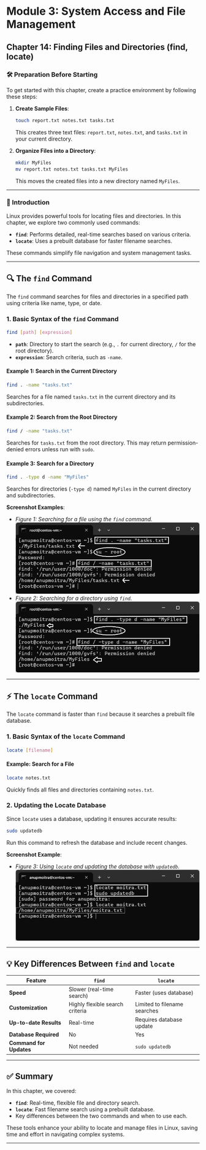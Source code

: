 # **Module 3: System Access and File Management**  
## **Chapter 14: Finding Files and Directories (find, locate)**  
### **🛠️ Preparation Before Starting**  
To get started with this chapter, create a practice environment by following these steps:  

1. **Create Sample Files**:  
   ```bash
   touch report.txt notes.txt tasks.txt
   ```  
   This creates three text files: `report.txt`, `notes.txt`, and `tasks.txt` in your current directory.  

2. **Organize Files into a Directory**:  
   ```bash
   mkdir MyFiles
   mv report.txt notes.txt tasks.txt MyFiles
   ```  
   This moves the created files into a new directory named `MyFiles`.  

---

### **📖 Introduction**  
Linux provides powerful tools for locating files and directories. In this chapter, we explore two commonly used commands:  

- **`find`**: Performs detailed, real-time searches based on various criteria.  
- **`locate`**: Uses a prebuilt database for faster filename searches.  

These commands simplify file navigation and system management tasks.  

---

## **🔍 The `find` Command**  

The `find` command searches for files and directories in a specified path using criteria like name, type, or date.  

### **1. Basic Syntax of the `find` Command**  
```bash
find [path] [expression]
```  
- **`path`**: Directory to start the search (e.g., `.` for current directory, `/` for the root directory).  
- **`expression`**: Search criteria, such as `-name`.  

#### Example 1: Search in the Current Directory  
```bash
find . -name "tasks.txt"
```  
Searches for a file named `tasks.txt` in the current directory and its subdirectories.  

#### Example 2: Search from the Root Directory  
```bash
find / -name "tasks.txt"
```  
Searches for `tasks.txt` from the root directory. This may return permission-denied errors unless run with `sudo`.  

#### Example 3: Search for a Directory  
```bash
find . -type d -name "MyFiles"
```  
Searches for directories (`-type d`) named `MyFiles` in the current directory and subdirectories.  

**Screenshot Examples**:  
- *Figure 1: Searching for a file using the `find` command.*  
  ![find command example](screenshots/01-find-command-example.png)  
- *Figure 2: Searching for a directory using `find`.*  
  ![find directory example](screenshots/03-find-directory-command-example.png)  

---

## **⚡ The `locate` Command**  

The `locate` command is faster than `find` because it searches a prebuilt file database.  

### **1. Basic Syntax of the `locate` Command**  
```bash
locate [filename]
```  
#### Example: Search for a File  
```bash
locate notes.txt
```  
Quickly finds all files and directories containing `notes.txt`.  

### **2. Updating the Locate Database**  
Since `locate` uses a database, updating it ensures accurate results:  
```bash
sudo updatedb
```  
Run this command to refresh the database and include recent changes.  

**Screenshot Example**:  
- *Figure 3: Using `locate` and updating the database with `updatedb`.*  
  ![locate and updatedb example](screenshots/02-locate-and-updatedb-example.png)  

---

## **💡 Key Differences Between `find` and `locate`**  

| **Feature**           | **`find`**                        | **`locate`**                   |  
|------------------------|------------------------------------|---------------------------------|  
| **Speed**             | Slower (real-time search)         | Faster (uses database)         |  
| **Customization**     | Highly flexible search criteria   | Limited to filename searches   |  
| **Up-to-date Results**| Real-time                        | Requires database update       |  
| **Database Required** | No                               | Yes                            |  
| **Command for Updates**| Not needed                      | `sudo updatedb`                |  

---

## **✅ Summary**  
In this chapter, we covered:  
- **`find`**: Real-time, flexible file and directory search.  
- **`locate`**: Fast filename search using a prebuilt database.  
- Key differences between the two commands and when to use each.  

These tools enhance your ability to locate and manage files in Linux, saving time and effort in navigating complex systems.  

---
